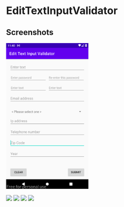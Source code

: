 # EditTextInputValidator

## Screenshots

<a href="https://github.com/Ilhom0549/EditTextInputValidator/blob/master/resource/images/first.png" target="_blank"><img src="https://github.com/Ilhom0549/EditTextInputValidator/blob/master/resource/images/first.png" height="400"></a>

<a href="https://github.com/Ilhom0549/EditTextInputValidator/blob/master/resource/images/screenshot_1.png" target="_blank"><img src="https://github.com/thyrlian/AwesomeValidation/blob/master/resource/images/screenshot_1.png" height="600"></a>
<a href="https://github.com/thyrlian/AwesomeValidation/blob/master/resource/images/screenshot_2.png" target="_blank"><img src="https://github.com/thyrlian/AwesomeValidation/blob/master/resource/images/screenshot_2.png" height="600"></a>
<a href="https://github.com/thyrlian/AwesomeValidation/blob/master/resource/images/screenshot_3.png" target="_blank"><img src="https://github.com/thyrlian/AwesomeValidation/blob/master/resource/images/screenshot_3.png" height="600"></a>
<a href="https://github.com/thyrlian/AwesomeValidation/blob/master/resource/images/screenshot_4.png" target="_blank"><img src="https://github.com/thyrlian/AwesomeValidation/blob/master/resource/images/screenshot_4.png" height="600"></a>
